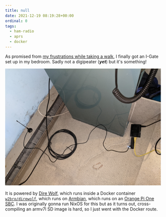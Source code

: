 ```yaml
---
title: null
date: 2021-12-19 08:19:28+00:00
ordinal: 0
tags:
  - ham-radio
  - aprs
  - docker
---
```


As promised from
[my frustrations while taking a walk](https://astrid.tech/2021/11/21/1/aprs-walk/),
I finally got an I-Gate set up in my bedroom. Sadly not a digipeater (_**yet**_)
but it's something!

<!-- excerpt -->

![The definitely-not-shabby setup.](./the-igate.jpg)

It is powered by [Dire Wolf](https://github.com/wb2osz/direwolf), which runs
inside a Docker container
[`w2bro/direwolf`](https://hub.docker.com/r/w2bro/direwolf), which runs on
[Armbian](https://www.armbian.com/), which runs on an
[Orange Pi One SBC](http://www.orangepi.org/orangepione/). I was originally
gonna run NixOS for this but as it turns out, cross-compiling an armv7l SD image
is hard, so I just went with the Docker route.
